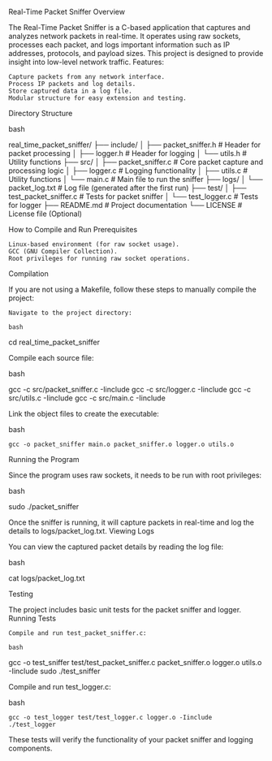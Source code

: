 Real-Time Packet Sniffer
Overview

The Real-Time Packet Sniffer is a C-based application that captures and analyzes network packets in real-time. It operates using raw sockets, processes each packet, and logs important information such as IP addresses, protocols, and payload sizes. This project is designed to provide insight into low-level network traffic.
Features:

    Capture packets from any network interface.
    Process IP packets and log details.
    Store captured data in a log file.
    Modular structure for easy extension and testing.

Directory Structure

bash

real_time_packet_sniffer/
├── include/
│   ├── packet_sniffer.h        # Header for packet processing
│   ├── logger.h                # Header for logging
│   └── utils.h                 # Utility functions
├── src/
│   ├── packet_sniffer.c        # Core packet capture and processing logic
│   ├── logger.c                # Logging functionality
│   ├── utils.c                 # Utility functions
│   └── main.c                  # Main file to run the sniffer
├── logs/
│   └── packet_log.txt          # Log file (generated after the first run)
├── test/
│   ├── test_packet_sniffer.c   # Tests for packet sniffer
│   └── test_logger.c           # Tests for logger
├── README.md                   # Project documentation
└── LICENSE                     # License file (Optional)

How to Compile and Run
Prerequisites

    Linux-based environment (for raw socket usage).
    GCC (GNU Compiler Collection).
    Root privileges for running raw socket operations.

Compilation

If you are not using a Makefile, follow these steps to manually compile the project:

    Navigate to the project directory:

    bash

cd real_time_packet_sniffer

Compile each source file:

bash

gcc -c src/packet_sniffer.c -Iinclude
gcc -c src/logger.c -Iinclude
gcc -c src/utils.c -Iinclude
gcc -c src/main.c -Iinclude

Link the object files to create the executable:

bash

    gcc -o packet_sniffer main.o packet_sniffer.o logger.o utils.o

Running the Program

Since the program uses raw sockets, it needs to be run with root privileges:

bash

sudo ./packet_sniffer

Once the sniffer is running, it will capture packets in real-time and log the details to logs/packet_log.txt.
Viewing Logs

You can view the captured packet details by reading the log file:

bash

cat logs/packet_log.txt

Testing

The project includes basic unit tests for the packet sniffer and logger.
Running Tests

    Compile and run test_packet_sniffer.c:

    bash

gcc -o test_sniffer test/test_packet_sniffer.c packet_sniffer.o logger.o utils.o -Iinclude
sudo ./test_sniffer

Compile and run test_logger.c:

bash

    gcc -o test_logger test/test_logger.c logger.o -Iinclude
    ./test_logger

These tests will verify the functionality of your packet sniffer and logging components.